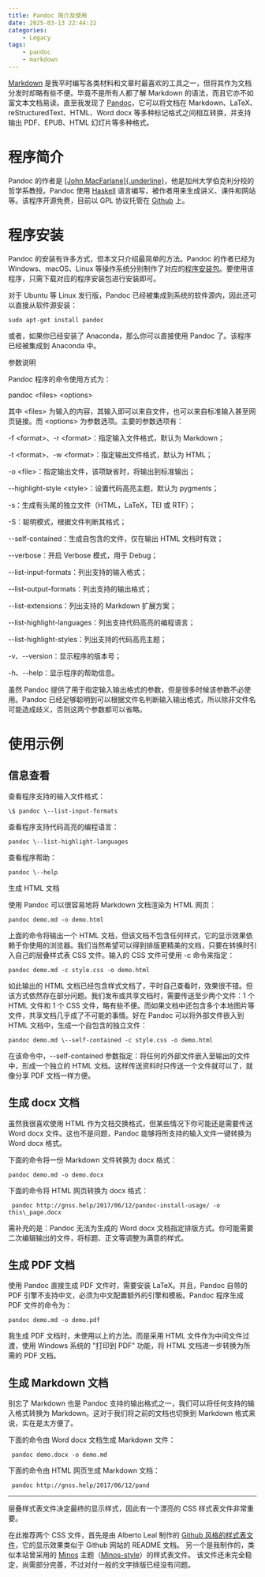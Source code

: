 ```yaml
---
title: Pandoc 简介及使用
date: 2025-03-13 22:44:22
categories:
    - Legacy
tags:
    - pandoc
    - markdown
---
```


[Markdown](https://zh.wikipedia.org/zh-cn/Markdown) 是我平时编写各类材料和文章时最喜欢的工具之一，但将其作为文档分发时却略有些不便。毕竟不是所有人都了解
Markdown
的语法，而且它亦不如富文本文档易读。直至我发现了 [Pandoc](http://pandoc.org/)，它可以将文档在 Markdown、LaTeX、reStructuredText、HTML、Word docx 等多种标记格式之间相互转换，并支持输出 PDF、EPUB、HTML 幻灯片等多种格式。

# 程序简介

Pandoc 的作者是 [[John
MacFarlane]{.underline}](http://johnmacfarlane.net/)，他是加州大学伯克利分校的哲学系教授。Pandoc
使用 [Haskell](http://www.haskell.org/)
语言编写，被作者用来生成讲义、课件和网站等。该程序开源免费，目前以 GPL
协议托管在 [Github](https://github.com/jgm/pandoc) 上。

# 程序安装

Pandoc 的安装有许多方式，但本文只介绍最简单的方法。Pandoc 的作者已经为
Windows、macOS、Linux
等操作系统分别制作了对应的[程序安装包](http://pandoc.org/installing.html)。要使用该程序，只需下载对应的程序安装包进行安装即可。

对于 Ubuntu 等 Linux 发行版，Pandoc
已经被集成到系统的软件源内，因此还可以直接从软件源安装：

```shell
sudo apt-get install pandoc
```

或者，如果你已经安装了 Anaconda，那么你可以直接使用 Pandoc
了。该程序已经被集成到 Anaconda 中。

参数说明

Pandoc 程序的命令使用方式为：

pandoc \<files\> \<options\>

其中 \<files\> 为输入的内容，其输入即可以来自文件，也可以来自标准输入甚至网页链接。而 \<options\> 为参数选项。主要的参数选项有：

-f \<format\>、-r \<format\>：指定输入文件格式，默认为 Markdown；

-t \<format\>、-w \<format\>：指定输出文件格式，默认为 HTML；

-o \<file\>：指定输出文件，该项缺省时，将输出到标准输出；

\--highlight-style \<style\>：设置代码高亮主题，默认为 pygments；

-s：生成有头尾的独立文件（HTML，LaTeX，TEI 或 RTF）；

-S：聪明模式，根据文件判断其格式；

\--self-contained：生成自包含的文件，仅在输出 HTML 文档时有效；

\--verbose：开启 Verbose 模式，用于 Debug；

\--list-input-formats：列出支持的输入格式；

\--list-output-formats：列出支持的输出格式；

\--list-extensions：列出支持的 Markdown 扩展方案；

\--list-highlight-languages：列出支持代码高亮的编程语言；

\--list-highlight-styles：列出支持的代码高亮主题；

-v、\--version：显示程序的版本号；

-h、\--help：显示程序的帮助信息。

虽然 Pandoc
提供了用于指定输入输出格式的参数，但是很多时候该参数不必使用。Pandoc
已经足够聪明到可以根据文件名判断输入输出格式，所以除非文件名可能造成歧义，否则这两个参数都可以省略。

# 使用示例

## 信息查看

查看程序支持的输入文件格式：
```shell
\$ pandoc \--list-input-formats
```
查看程序支持代码高亮的编程语言：
```shell
pandoc \--list-highlight-languages
```
查看程序帮助：
```shell
pandoc \--help
```
生成 HTML 文档

使用 Pandoc 可以很容易地将 Markdown 文档渲染为 HTML 网页：
```shell
pandoc demo.md -o demo.html
```
上面的命令将输出一个 HTML
文档，但该文档不包含任何样式，它的显示效果依赖于你使用的浏览器。我们当然希望可以得到排版更精美的文档，只要在转换时引入自己的层叠样式表
CSS 文件。输入的 CSS 文件可使用 -c 命令来指定：
```shell
pandoc demo.md -c style.css -o demo.html
```
如此输出的 HTML
文档已经包含样式文档了，平时自己查看时，效果很不错。但该方式依然存在部分问题。我们发布或共享文档时，需要传送至少两个文件：1
个 HTML 文件和 1 个 CSS
文件，略有些不便。而如果文档中还包含多个本地图片等文件，共享文档几乎成了不可能的事情。好在
Pandoc 可以将外部文件嵌入到 HTML 文档中，生成一个自包含的独立文件：
```shell
pandoc demo.md \--self-contained -c style.css -o demo.html
```
在该命令中，\--self-contained 参数指定：将任何的外部文件嵌入至输出的文件中，形成一个独立的
HTML 文档。这样传送资料时只传送一个文件就可以了，就像分享 PDF
文档一样方便。

## 生成 docx 文档

虽然我很喜欢使用 HTML 作为文档交换格式，但某些情况下你可能还是需要传送
Word docx 文件。这也不是问题，Pandoc 能够将所支持的输入文件一键转换为
Word docx 格式。

下面的命令将一份 Markdown 文件转换为 docx 格式：
```shell
pandoc demo.md -o demo.docx
```
下面的命令将 HTML 网页转换为 docx 格式：
```shell
 pandoc http://gnss.help/2017/06/12/pandoc-install-usage/ -o this\_page.docx
```
需补充的是：Pandoc 无法为生成的 Word docx
文档指定排版方式。你可能需要二次编辑输出的文件，将标题、正文等调整为满意的样式。

## 生成 PDF 文档

使用 Pandoc 直接生成 PDF 文件时，需要安装 LaTeX。并且，Pandoc 自带的 PDF
引擎不支持中文，必须为中文配置额外的引擎和模板。Pandoc 程序生成 PDF
文件的命令为：
```shell
pandoc demo.md -o demo.pdf
```
我生成 PDF 文档时，未使用以上的方法。而是采用 HTML
文件作为中间文件过渡，使用 Windows 系统的 "打印到 PDF" 功能，将 HTML
文档进一步转换为所需的 PDF 文档。

## 生成 Markdown 文档

别忘了 Markdown 也是 Pandoc
支持的输出格式之一，我们可以将任何支持的输入格式转换为
Markdown。这对于我们将之前的文档也切换到 Markdown
格式来说，实在是太方便了。

下面的命令由 Word docx 文档生成 Markdown 文件：
```shell 
 pandoc demo.docx -o demo.md
```
下面的命令由 HTML 网页生成 Markdown 文档：
```shell
 pandoc http://gnss.help/2017/06/12/pand
```

---

层叠样式表文件决定最终的显示样式，因此有一个漂亮的 CSS
样式表文件非常重要。

在此推荐两个 CSS 文件，首先是由 Alberto Leal 制作的
[Github 风格的样式表文件](https://gist.github.com/Dashed/6714393)，它的显示效果类似于 Github 网站的 README 文档。
另一个是我制作的，类似本站曾采用的 [Minos](http://blog.zhangruipeng.me/hexo-theme-minos/) 主题（[Minos-style](https://gist.github.com/purpleskyfall/98ecbccf4f2184aa0f365fbbae36ebdd)）的样式表文件。
该文件还未完全稳定，尚需部分完善，不过对付一般的文字排版已经没有问题。
